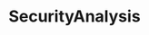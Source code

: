 ---
title: SecurityAnalysis
crosslinks:
- autotldr
- investing
- VSEG
- Bitcoin
- finance
- FinancialCareers
- IAmA
- options
- Accounting
- structuring
- AMD_Stock
- netsecstudents
- gildedawards
- Serendipity
---